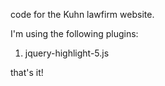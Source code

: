 code for the Kuhn lawfirm website.

I'm using the following plugins:

1. jquery-highlight-5.js

that's it!
